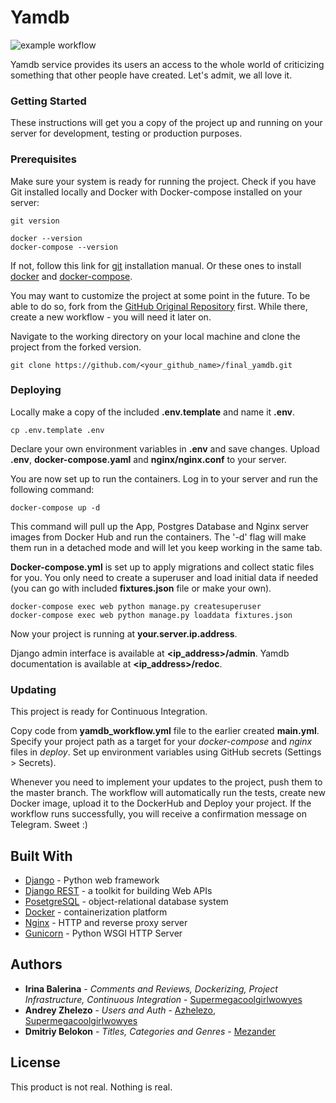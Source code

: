 # Yamdb
![example workflow](https://github.com/supermegacoolgirlwowyes/yamdb_final/actions/workflows/main.yml/badge.svg)

Yamdb service provides its users an access to the whole world of criticizing something that other people have created. Let's admit, we all love it.
### Getting Started

These instructions will get you a copy of the project up and running on your server for development, testing or production purposes.

### Prerequisites

Make sure your system is ready for running the project. Check if you have Git installed locally and Docker with Docker-compose installed on your server:
```
git version
```
```
docker --version
docker-compose --version
```
If not, follow this link for [git](https://github.com/git-guides/install-git) installation manual. Or these ones to install [docker](https://docs.docker.com/get-docker) and [docker-compose](https://docs.docker.com/compose/install/).

You may want to customize the project at some point in the future. To be able to do so, fork from the [GitHub Original Repository](https://github.com/Supermegacoolgirlwowyes/final_yamdb.git) first. While there, create a new workflow - you will need it later on.

Navigate to the working directory on your local machine and clone the project from the forked version. 

```
git clone https://github.com/<your_github_name>/final_yamdb.git
```

### Deploying

Locally make a copy of the included **.env.template** and name it **.env**. 

```
cp .env.template .env
```
Declare your own environment variables in **.env** and save changes. Upload **.env**, **docker-compose.yaml** and **nginx/nginx.conf** to your server.

You are now set up to run the containers. Log in to your server and run the following command:


```
docker-compose up -d
```
This command will pull up the App, Postgres Database and Nginx server images from Docker Hub and run the containers. The '-d' flag will make them run in a detached mode and will let you keep working in the same tab.

**Docker-compose.yml** is set up to apply migrations and collect static files for you. You only need to create a superuser and load initial data if needed (you can go with included **fixtures.json** file or make your own).

```
docker-compose exec web python manage.py createsuperuser
docker-compose exec web python manage.py loaddata fixtures.json
```

Now your project is running at **your.server.ip.address**.

Django admin interface is available at **<ip_address>/admin**. Yamdb documentation is available at **<ip_address>/redoc**.

### Updating

This project is ready for Continuous Integration.

Copy code from **yamdb_workflow.yml** file to the earlier created **main.yml**. Specify your project path as a target for your *docker-compose* and *nginx* files in *deploy*. Set up environment variables using GitHub secrets (Settings > Secrets).

Whenever you need to implement your updates to the project, push them to the master branch. The workflow will automatically run the tests, create new Docker image, upload it to the DockerHub and Deploy your project. If the workflow runs successfully, you will receive a confirmation message on Telegram. Sweet :)


## Built With
* [Django](https://www.djangoproject.com) - Python web framework
* [Django REST](https://www.django-rest-framework.org) -  a toolkit for building Web APIs
* [PosetgreSQL](https://www.postgresql.org) - object-relational database system
* [Docker](https://www.docker.com) - containerization platform
* [Nginx](https://nginx.org/en/) - HTTP and reverse proxy server
* [Gunicorn](https://gunicorn.org) - Python WSGI HTTP Server

## Authors

* **Irina Balerina** - *Comments and Reviews, Dockerizing, Project Infrastructure, Continuous Integration* - [Supermegacoolgirlwowyes](https://github.com/Supermegacoolgirlwowyes)
* **Andrey Zhelezo** - *Users and Auth* - [Azhelezo](https://github.com/azhelezo), [Supermegacoolgirlwowyes](https://github.com/Supermegacoolgirlwowyes)
* **Dmitriy Belokon** - *Titles, Categories and Genres* - [Mezander](https://github.com/Mezander)


## License

This product is not real. Nothing is real.
